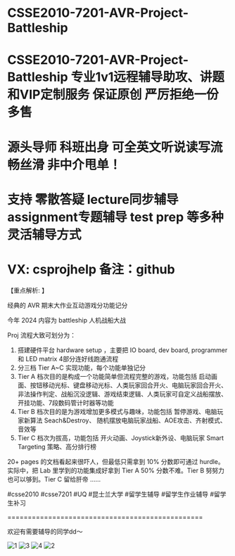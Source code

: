 # CSSE2010-7201-AVR-Project-Battleship
# CSSE2010-7201-AVR-Project-Battleship 专业1v1远程辅导助攻、讲题和VIP定制服务 保证原创 严厉拒绝一份多售
# 源头导师 科班出身 可全英文听说读写流畅丝滑 非中介甩单！
# 支持 零散答疑 lecture同步辅导 assignment专题辅导 test prep 等多种灵活辅导方式
# VX: csprojhelp 备注：github

【重点解析: 】

经典的 AVR 期末大作业互动游戏分功能记分

今年 2024 内容为 battleship 人机战船大战

Proj 流程大致可划分为：

1. 搭建硬件平台 hardware setup ，主要把 IO board, dev board, programmer 和 LED matrix 4部分连好线跑通流程
2. 分三档 Tier A~C 实现功能，每个功能单独记分
3. Tier A 档次目的是构成一个功能简单但流程完整的游戏，功能包括 启动画面、按钮移动光标、键盘移动光标、人类玩家回合开火、电脑玩家回合开火、非法操作判定、战船沉没逻辑、游戏结束逻辑、人类玩家可自定义战船摆放、开挂功能、7段数码管计时器等功能
4. Tier B 档次目的是为游戏增加更多模式与趣味，功能包括 暂停游戏、电脑玩家新算法 Seach&Destroy、 随机摆放电脑玩家战船、AOE攻击、齐射模式、音效等
5. Tier C 档次为拔高，功能包括 开火动画、Joystick新外设、电脑玩家 Smart Targeting 策略、高分排行榜

20+ pages 的文档看起来很吓人，但最低只需拿到 10% 分数即可通过 hurdle。实际中，把 Lab 里学到的功能集成好拿到 Tier A 50% 分数不难。Tier B 努努力也可以够到。Tier C 留给肝帝 ...... 

#csse2010 #csse7201 #UQ #昆士兰大学 #留学生辅导 #留学生作业辅导 #留学生补习

================================================

欢迎有需要辅导的同学dd～

![1](https://github.com/CSPRJSV/CSSE2010-7201-AVR-Project-Battleship/blob/main/ad-1.png)
![3](https://github.com/CSPRJSV/CSSE2010-7201-AVR-Project-Battleship/blob/main/ad-3.jpg)
![4](https://github.com/CSPRJSV/CSSE2010-7201-AVR-Project-Battleship/blob/main/ad-4.jpg)
![2](https://github.com/CSPRJSV/CSSE2010-7201-AVR-Project-Battleship/blob/main/ad-2.png)


